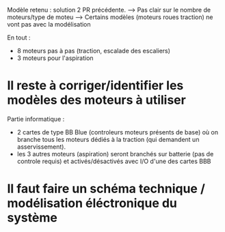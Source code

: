 Modèle retenu : solution 2 PR précédente.
--> Pas clair sur le nombre de moteurs/type de moteu
--> Certains modèles (moteurs roues traction) ne vont pas avec la modélisation

En tout :
- 8 moteurs pas à pas (traction, escalade des escaliers)
- 3 moteurs pour l'aspiration

# Il reste à corriger/identifier les modèles des moteurs à utiliser

Partie informatique :
- 2 cartes de type BB Blue (controleurs moteurs présents de base) où on branche tous les moteurs dédiés à la traction (qui demandent un asservissement).
- les 3 autres moteurs (aspiration) seront branchés sur batterie (pas de controle requis) et activés/désactivés avec I/O d'une des cartes BBB

# Il faut faire un schéma technique / modélisation éléctronique du système
